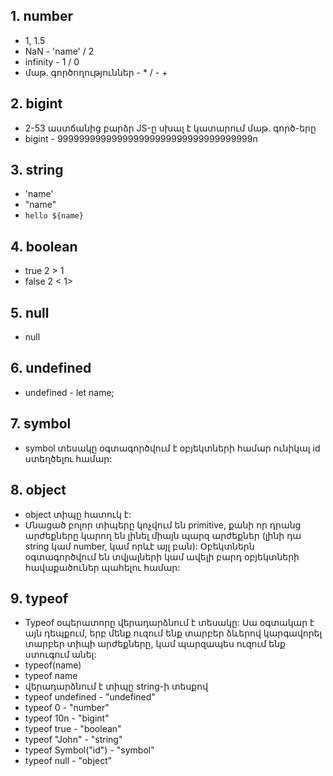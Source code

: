 ## 1. number

- 1, 1.5
- NaN - 'name' / 2
- infinity - 1 / 0
- մաթ․ գործողություններ - \* / - +

## 2. bigint

- 2-53 աստճանից բարձր JS-ը սխալ է կատարում մաթ․ գործ-երը
- bigint - 999999999999999999999999999999999999n

## 3. string

- 'name'
- "name"
- `hello ${name}`

## 4. boolean

- true 2 > 1
- false 2 < 1>

## 5. null

- null

## 6. undefined

- undefined - let name;

## 7. symbol

- symbol տեսակը օգտագործվում է օբյեկտների համար ունիկալ id ստեղծելու համար:

## 8. object

- object տիպը հատուկ է:
- Մնացած բոլոր տիպերը կոչվում են primitive, քանի որ դրանց արժեքները կարող են լինել միայն պարզ արժեքներ (լինի դա string կամ number, կամ որևէ այլ բան): Օբեկտներն օգտագործվում են տվյալների կամ ավելի բարդ օբյեկտների հավաքածուներ պահելու համար:

## 9. typeof

- Typeof օպերատորը վերադարձնում է տեսակը: Սա օգտակար է այն դեպքում, երբ մենք ուզում ենք տարբեր ձևերով կարգավորել տարբեր տիպի արժեքները, կամ պարզապես ուզում ենք ստուգում անել:
- typeof(name)
- typeof name
- վերադարձնում է տիպը string-ի տեսքով
- typeof undefined - "undefined"
- typeof 0 - "number"
- typeof 10n - "bigint"
- typeof true - "boolean"
- typeof "John" - "string"
- typeof Symbol("id") - "symbol"
- typeof null - "object"

